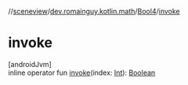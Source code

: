 //[sceneview](../../../index.md)/[dev.romainguy.kotlin.math](../index.md)/[Bool4](index.md)/[invoke](invoke.md)

# invoke

[androidJvm]\
inline operator fun [invoke](invoke.md)(index: [Int](https://kotlinlang.org/api/latest/jvm/stdlib/kotlin/-int/index.html)): [Boolean](https://kotlinlang.org/api/latest/jvm/stdlib/kotlin/-boolean/index.html)
